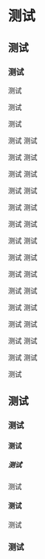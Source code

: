 # 测试



## 测试

### 测试

测试

测试

测试

测试
测试

测试
测试

测试
测试

测试
测试

测试
测试

测试
测试

测试
测试

测试
测试

测试
测试

测试
测试

测试
测试

测试
测试

测试
测试

测试
测试

测试


## 测试

### 测试

#### 测试

##### 测试

测试

#### 测试

测试

### 测试